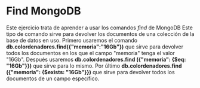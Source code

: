 # Find MongoDB
Este ejercicio trata de aprender a usar los comandos *find* de MongoDB
Este tipo de comando sirve para devolver los documentos de una colección de la base de datos en uso.
Primero usaremos el comando **db.colordenadores.find({"memoria":"16Gb"})** que sirve para devolver todos los documentos en los que el campo "memoria" tenga el valor "16Gb".
Después usaremos **db.colordenadores.find ({"memoria": {$eq: "16Gb"}})** que sirve para lo mismo.
Por último **db.colordenadores.find ({"memoria": {$exists: "16Gb"}})** que sirve para devolver todos los documentos de un campo específico.